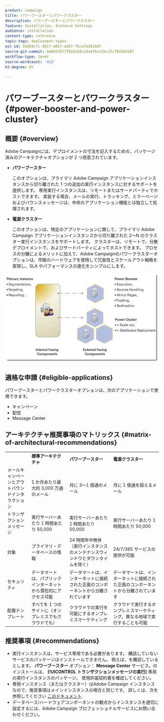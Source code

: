 ```yaml
---
product: campaign
title: パワーブースターとパワークラスター
description: パワーブースターとパワークラスター
feature: Installation, Instance Settings
audience: installation
content-type: reference
topic-tags: deployment-types-
exl-id: 59364cfc-9917-4057-ad5f-fbca7e261b07
source-git-commit: b666535f7f82d1b8c2da4fbce1bc25cf8d39d187
workflow-type: tm+mt
source-wordcount: '413'
ht-degree: 6%

---
```


# パワーブースターとパワークラスター{#power-booster-and-power-cluster}



## 概要 {#overview}

Adobe Campaignには、デプロイメントの寸法を記入するための、パッケージ済みのアーキテクチャオプションが 2 つ用意されています。

* **パワーブースター**

  このオプションは、プライマリ Adobe Campaign アプリケーションインスタンスから切り離された 1 つの追加の実行インスタンスに対するサポートを提供します。 専用実行インスタンスは、リモートまたはサードパーティでホストできます。 実装する場合、メールの実行、トラッキング、ミラーページおよびバウンスメッセージは、中央のアプリケーション機能とは独立して処理されます。

* **電源クラスター**

  このオプションは、特定のアプリケーションに関して、プライマリ Adobe Campaign アプリケーションインスタンスから切り離された 2～N のクラスター実行インスタンスをサポートします。 クラスターは、リモートで、分散デプロイメントで、およびサードパーティによってホストできます。 プロセスの分離によるメリットに加えて、Adobe Campaignのパワークラスターオプションは、市販のハードウェアを使用して冗長性とスケールアウト戦略を実現し、SLA やパフォーマンスの進化をシンプルにします。

![](assets/architectural_options_diagram.png)

## 適格な申請 {#eligible-applications}

パワーブースターとパワークラスターオプションは、次のアプリケーションで使用できます。

* キャンペーン
* 配信
* Message Center

## アーキテクチャ推奨事項のマトリックス {#matrix-of-architectural-recommendations}

<table> 
 <tbody> 
  <tr> 
   <td> </td> 
   <td> <strong>標準アーキテクチャ</strong><br /> </td> 
   <td> <strong>パワーブースター</strong><br /> </td> 
   <td> <strong>電源クラスター</strong><br /> </td> 
  </tr> 
  <tr> 
   <td> メールキャンペーンとアウトバウンドインタラクション<br /> </td> 
   <td> 1 か月あたり最大約 3,000 万通のメール<br /> </td> 
   <td> 月に 3～1 億通のメール<br /> </td> 
   <td> 月に 1 億通を超えるメール<br /> </td> 
  </tr> 
  <tr> 
   <td> トランザクションメッセージ<br /> </td> 
   <td> 実行サーバーあたり 1 時間あたり 50,000<br /> </td> 
   <td> 実行サーバーあたり 1 時間あたり 50,000<br /> </td> 
   <td> 実行サーバーあたり 1 時間あたり 50,000<br /> </td> 
  </tr> 
  <tr> 
   <td> 対象<br /> </td> 
   <td> プライマリ・データベースの情報<br /> </td> 
   <td> 24 時間年中無休（実行インスタンスのメンテナンスウィンドウとダウンタイムを除く）<br /> </td> 
   <td> 24/7/365 サービスの提供が可能<br /> </td> 
  </tr> 
  <tr> 
   <td> セキュリティ<br /> </td> 
   <td> データマートは、パブリックインターネットから潜在的にアクセス可能<br /> </td> 
   <td> データマートは、インターネットに接続された正面のコンポーネントから分離されています<br /> </td> 
   <td> データマートは、インターネットに接続された正面のコンポーネントから分離されています<br /> </td> 
  </tr> 
  <tr> 
   <td> 配置テンプレート<br /> </td> 
   <td> すべてを 1 つのサイトに（オンプレミスでもクラウドでも）<br /> </td> 
   <td> クラウドでの実行を可能にするオンプレミスマーケティング<br /> </td> 
   <td> クラウドで実行するオンプレミスマーケティング。異なる地域で実行することも可能<br /> </td> 
  </tr> 
 </tbody> 
</table>

## 推奨事項 {#recommendations}

* 実行インスタンスは、サービス専用である必要があります。 購読していないサービスのパッケージはインストールできません。 例えば、を購読しているとします。 **パワーブースター** オプション： **Message Center** サービス。のインストールは、 **[!UICONTROL トランザクションメッセージの実行]** 専用の実行インスタンスのパッケージ。 使用許諾契約書を確認してください。
* 専用インスタンス（またはクラスター）はAdobe Campaign インスタンスなので、推奨事項はメインインスタンスの場合と同じです。 詳しくは、次を参照してください [このドキュメント](../../production/using/foreword.md).
* データベース/ハードウェアコンポーネントの観点からインスタンスを適切に設定するには、Adobe Campaign プロフェッショナルサービスにお問い合わせください。
